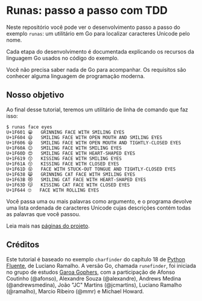# Runas: passo a passo com TDD

Neste repositório você pode ver o desenvolvimento passo a passo do exemplo `runas`: um utilitário em Go para localizar caracteres Unicode pelo nome.

Cada etapa do desenvolvimento é documentada explicando os recursos da linguagem Go usados no código do exemplo.

Você não precisa saber nada de Go para acompanhar. Os requisitos são conhecer alguma linguagem de programação moderna.


## Nosso objetivo

Ao final desse tutorial, teremos um utilitário de linha de comando que faz isso:

```
$ runas face eyes
U+1F601	😁	GRINNING FACE WITH SMILING EYES
U+1F604	😄	SMILING FACE WITH OPEN MOUTH AND SMILING EYES
U+1F606	😆	SMILING FACE WITH OPEN MOUTH AND TIGHTLY-CLOSED EYES
U+1F60A	😊	SMILING FACE WITH SMILING EYES
U+1F60D	😍	SMILING FACE WITH HEART-SHAPED EYES
U+1F619	😙	KISSING FACE WITH SMILING EYES
U+1F61A	😚	KISSING FACE WITH CLOSED EYES
U+1F61D	😝	FACE WITH STUCK-OUT TONGUE AND TIGHTLY-CLOSED EYES
U+1F638	😸	GRINNING CAT FACE WITH SMILING EYES
U+1F63B	😻	SMILING CAT FACE WITH HEART-SHAPED EYES
U+1F63D	😽	KISSING CAT FACE WITH CLOSED EYES
U+1F644	🙄	FACE WITH ROLLING EYES
```

Você passa uma ou mais palavras como argumento, e o programa devolve uma lista ordenada de caracteres Unicode cujas descrições contém todas as palavras que você passou.

Leia mais nas [páginas do projeto](https://ThoughtWorksInc.github.io/runas/).


## Créditos

Este tutorial é baseado no exemplo `charfinder` do capítulo 18 de [Python Fluente](http://novatec.com.br/livros/pythonfluente/), de Luciano Ramalho. A versão Go, chamada `runefinder`, foi iniciada no grupo de estudos [Garoa Gophers](https://garoa.net.br/wiki/Garoa_Gophers), com a participação de Afonso Coutinho (@afonso), Alexandre Souza (@alexandre), Andrews Medina (@andrewsmedina), João "JC" Martins (@jcmartins), Luciano Ramalho (@ramalho), Marcio Ribeiro (@mmr) e Michael Howard.
